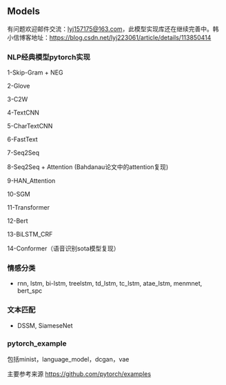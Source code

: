 ## Models

有问题欢迎邮件交流：lyj157175@163.com，此模型实现库还在继续完善中。韩小信博客地址：https://blog.csdn.net/lyj223061/article/details/113850414


### NLP经典模型pytorch实现
1-Skip-Gram + NEG

2-Glove

3-C2W

4-TextCNN

5-CharTextCNN

6-FastText

7-Seq2Seq

8-Seq2Seq + Attention (Bahdanau论文中的attention复现)

9-HAN_Attention

10-SGM

11-Transformer

12-Bert

13-BiLSTM_CRF

14-Conformer（语音识别sota模型复现）


### 情感分类

- rnn,  lstm,  bi-lstm,  treelstm,  td_lstm,  tc_lstm,  atae_lstm,  menmnet,  bert_spc


### 文本匹配
- DSSM,  SiameseNet


### pytorch_example

包括minist，language_model，dcgan，vae

主要参考来源 https://github.com/pytorch/examples

